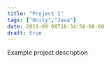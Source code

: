 ```yaml
---
title: "Project 1"
tags: ["Unity","Java"]
date: 2021-09-08T18:34:50-06:00
draft: true
---
```

Example project description
